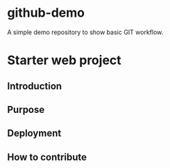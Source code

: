 # github-demo
A simple demo repository to show basic GIT workflow.
# Starter web project

## Introduction

## Purpose

## Deployment

## How to contribute